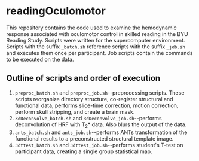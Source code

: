 # readingOculomotor

This repository contains the code used to examine the hemodynamic response associated with oculomotor control in skilled reading in the BYU Reading Study. Scripts were written for the supercomputer environment. Scripts with the suffix <code>_batch.sh</code> reference scripts with the suffix <code>_job.sh</code> and executes them once per participant. Job scripts contain the commands to be executed on the data.

## Outline of scripts and order of execution

<ol>
	<li><code>preproc_batch.sh</code> and <code>preproc_job.sh</code>--preprocessing scripts. These scripts reorganize directory structure, co-register structural and functional data, performs slice-time correction, motion correction, perform skull stripping, and create a brain mask. 
	</li> 
	<li><code>3dDeconvolve_batch.sh</code> and <code>3dDeconvolve_job.sh</code>--performs deconvolution of HRF with T<sub>2</sub>* data. Also blurs the output of the data.
	</li>
	<li><code>ants_batch.sh</code> and <code>ants_job.sh</code>--performs ANTs transformation of the functional results to a preconstructed structural template image.
	</li>
	<li><code>3dttest_batch.sh</code> and <code>3dttest_job.sh</code>--performs student's T-test on participant data, creating a single group statistical map.
	</li>
</ol>